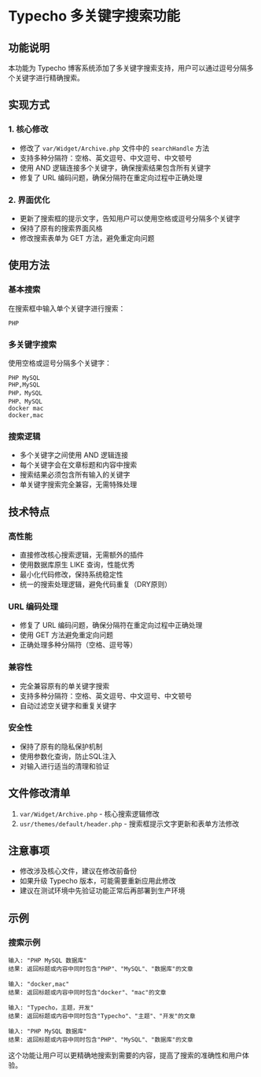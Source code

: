 # Typecho 多关键字搜索功能

## 功能说明

本功能为 Typecho 博客系统添加了多关键字搜索支持，用户可以通过逗号分隔多个关键字进行精确搜索。

## 实现方式

### 1. 核心修改
- 修改了 `var/Widget/Archive.php` 文件中的 `searchHandle` 方法
- 支持多种分隔符：空格、英文逗号、中文逗号、中文顿号
- 使用 AND 逻辑连接多个关键字，确保搜索结果包含所有关键字
- 修复了 URL 编码问题，确保分隔符在重定向过程中正确处理

### 2. 界面优化
- 更新了搜索框的提示文字，告知用户可以使用空格或逗号分隔多个关键字
- 保持了原有的搜索界面风格
- 修改搜索表单为 GET 方法，避免重定向问题

## 使用方法

### 基本搜索
在搜索框中输入单个关键字进行搜索：
```
PHP
```

### 多关键字搜索
使用空格或逗号分隔多个关键字：
```
PHP MySQL
PHP,MySQL
PHP，MySQL
PHP、MySQL
docker mac
docker,mac
```

### 搜索逻辑
- 多个关键字之间使用 AND 逻辑连接
- 每个关键字会在文章标题和内容中搜索
- 搜索结果必须包含所有输入的关键字
- 单关键字搜索完全兼容，无需特殊处理

## 技术特点

### 高性能
- 直接修改核心搜索逻辑，无需额外的插件
- 使用数据库原生 LIKE 查询，性能优秀
- 最小化代码修改，保持系统稳定性
- 统一的搜索处理逻辑，避免代码重复（DRY原则）

### URL 编码处理
- 修复了 URL 编码问题，确保分隔符在重定向过程中正确处理
- 使用 GET 方法避免重定向问题
- 正确处理多种分隔符（空格、逗号等）

### 兼容性
- 完全兼容原有的单关键字搜索
- 支持多种分隔符：空格、英文逗号、中文逗号、中文顿号
- 自动过滤空关键字和重复关键字

### 安全性
- 保持了原有的隐私保护机制
- 使用参数化查询，防止SQL注入
- 对输入进行适当的清理和验证

## 文件修改清单

1. `var/Widget/Archive.php` - 核心搜索逻辑修改
2. `usr/themes/default/header.php` - 搜索框提示文字更新和表单方法修改

## 注意事项

- 修改涉及核心文件，建议在修改前备份
- 如果升级 Typecho 版本，可能需要重新应用此修改
- 建议在测试环境中先验证功能正常后再部署到生产环境

## 示例

### 搜索示例
```
输入: "PHP MySQL 数据库"
结果: 返回标题或内容中同时包含"PHP"、"MySQL"、"数据库"的文章

输入: "docker,mac"
结果: 返回标题或内容中同时包含"docker"、"mac"的文章

输入: "Typecho，主题，开发"
结果: 返回标题或内容中同时包含"Typecho"、"主题"、"开发"的文章

输入: "PHP MySQL 数据库"
结果: 返回标题或内容中同时包含"PHP"、"MySQL"、"数据库"的文章
```

这个功能让用户可以更精确地搜索到需要的内容，提高了搜索的准确性和用户体验。 